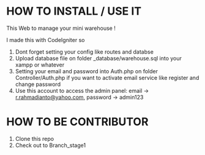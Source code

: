 # HOW TO INSTALL / USE IT
This Web to manage your mini warehouse !

I made this with CodeIgniter so
1. Dont forget setting your config like routes and databse
2. Upload database file on folder _database/warehouse.sql into your xampp or whatever
3. Setting your email and password into Auth.php on folder Controller/Auth.php if you want to activate email service like register and change password
4. Use this account to access the admin panel: email -> r.rahmadianto@yahoo.com, password -> admin123

# HOW TO BE CONTRIBUTOR
1. Clone this repo
2. Check out to Branch_stage1

